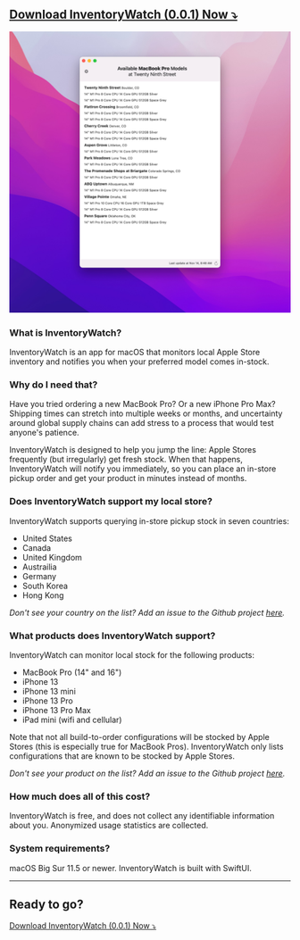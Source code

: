 ## [Download InventoryWatch (0.0.1) Now ⤵️](./InventoryWatch-0.0.1.zip)

![InventoryWatch-Screenshot](./ic-mkt-1.jpg)

### What is InventoryWatch?

InventoryWatch is an app for macOS that monitors local Apple Store inventory and notifies you when your preferred model comes in-stock. 

### Why do I need that? 

Have you tried ordering a new MacBook Pro? Or a new iPhone Pro Max? Shipping times can stretch into multiple weeks or months, and uncertainty around global supply chains can add stress to a process that would test anyone's patience. 

InventoryWatch is designed to help you jump the line: Apple Stores frequently (but irregularly) get fresh stock. When that happens, InventoryWatch will notify you immediately, so you can place an in-store pickup order and get your product in minutes instead of months. 

### Does InventoryWatch support my local store? 

InventoryWatch supports querying in-store pickup stock in seven countries:

  * United States
  * Canada
  * United Kingdom
  * Austrailia
  * Germany
  * South Korea
  * Hong Kong

_Don't see your country on the list? Add an issue to the Github project [here](https://github.com/worthbak/inventory-checker-app/issues)._

### What products does InventoryWatch support? 

InventoryWatch can monitor local stock for the following products: 

* MacBook Pro (14" and 16")
* iPhone 13
* iPhone 13 mini
* iPhone 13 Pro
* iPhone 13 Pro Max
* iPad mini (wifi and cellular)

Note that not all build-to-order configurations will be stocked by Apple Stores (this is especially true for MacBook Pros). InventoryWatch only lists configurations that are known to be stocked by Apple Stores. 

_Don't see your product on the list? Add an issue to the Github project [here](https://github.com/worthbak/inventory-checker-app/issues)._

### How much does all of this cost? 

InventoryWatch is free, and does not collect any identifiable information about you. Anonymized usage statistics are collected.

### System requirements? 

macOS Big Sur 11.5 or newer. InventoryWatch is built with SwiftUI. 

---

## Ready to go?

[Download InventoryWatch (0.0.1) Now ⤵️](./InventoryWatch-0.0.1.zip)
